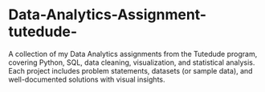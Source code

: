 # Data-Analytics-Assignment-tutedude-
A collection of my Data Analytics assignments from the Tutedude program, covering Python, SQL, data cleaning, visualization, and statistical analysis. Each project includes problem statements, datasets (or sample data), and well-documented solutions with visual insights.
